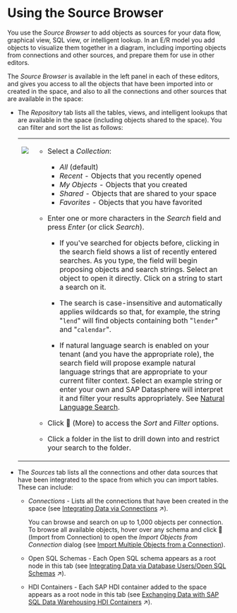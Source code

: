 <!-- loio7d2b21d974e44bdc9d548cf7532b5a43 -->

<link rel="stylesheet" type="text/css" href="css/sap-icons.css"/>

# Using the Source Browser

You use the *Source Browser* to add objects as sources for your data flow, graphical view, SQL view, or intelligent lookup. In an E/R model you add objects to visualize them together in a diagram, including importing objects from connections and other sources, and prepare them for use in other editors.

The *Source Browser* is available in the left panel in each of these editors, and gives you access to all the objects that have been imported into or created in the space, and also to all the connections and other sources that are available in the space:

-   The *Repository* tab lists all the tables, views, and intelligent lookups that are available in the space \(including objects shared to the space\). You can filter and sort the list as follows:


    <table>
    <tr>
    <td valign="top">
    
    ![](images/Source_Browser_With_Folders_4853e2d.png)
    
    </td>
    <td valign="top">
    
    -   Select a *Collection*:
        -   *All* \(default\)
        -   *Recent* - Objects that you recently opened
        -   *My Objects* - Objects that you created
        -   *Shared* - Objects that are shared to your space
        -   *Favorites* - Objects that you have favorited

    -   Enter one or more characters in the *Search* field and press *Enter* \(or click *Search*\). 
        -   If you've searched for objects before, clicking in the search field shows a list of recently entered searches. As you type, the field will begin proposing objects and search strings. Select an object to open it directly. Click on a string to start a search on it. 

        -   The search is case-insensitive and automatically applies wildcards so that, for example, the string "`lend`" will find objects containing both "`lender`" and "`calendar`".

        -   If natural language search is enabled on your tenant \(and you have the appropriate role\), the search field will propose example natural language strings that are appropriate to your current filter context. Select an example string or enter your own and SAP Datasphere will interpret it and filter your results appropriately. See [Natural Language Search](Creating-Finding-Sharing-Objects/natural-language-search-04170c6.md).


    -   Click <span class="FPA-icons-V3"></span> \(More\) to access the *Sort* and *Filter* options.
    -   Click a folder in the list to drill down into and restrict your search to the folder.


    
    </td>
    </tr>
    </table>
    
-   The *Sources* tab lists all the connections and other data sources that have been integrated to the space from which you can import tables. These can include: 

    -   *Connections* - Lists all the connections that have been created in the space \(see [Integrating Data via Connections](https://help.sap.com/viewer/9f36ca35bc6145e4acdef6b4d852d560/DEV_CURRENT/en-US/eb85e157ab654152bd68a8714036e463.html "Users with a space administrator or integrator role can create connections to SAP and non-SAP source systems, including cloud and on-premise systems and partner tools, and to target systems for outbound replication flows. Users with modeler roles can import data via connections for preparation and modeling in SAP Datasphere.") :arrow_upper_right:\).

        You can browse and search on up to 1,000 objects per connection. To browse all available objects, hover over any schema and click <span class="FPA-icons-V3"></span> \(Import from Connection\) to open the *Import Objects from Connection* dialog \(see [Import Multiple Objects from a Connection](import-multiple-objects-from-a-connection-e720b13.md)\).

    -   Open SQL Schemas - Each Open SQL schema appears as a root node in this tab \(see [Integrating Data via Database Users/Open SQL Schemas](https://help.sap.com/viewer/9f36ca35bc6145e4acdef6b4d852d560/DEV_CURRENT/en-US/3de55a78a4614deda589633baea28645.html "Users with a space administrator role can create database users to read data exposed by the space and to write data to Open SQL schemas attached to space, providing a secure method for exchanging data with the space via ODBC access to the run-time SAP HANA Cloud database.") :arrow_upper_right:\).
    -   HDI Containers - Each SAP HDI container added to the space appears as a root node in this tab \(see [Exchanging Data with SAP SQL Data Warehousing HDI Containers](https://help.sap.com/viewer/9f36ca35bc6145e4acdef6b4d852d560/DEV_CURRENT/en-US/1aec7ca95af24208a61c1a444b249d95.html "Users with a space administrator role can use SAP SQL Data Warehousing to build calculation views and other SAP HANA Cloud HDI objects directly in the run-time SAP HANA Cloud database and then exchange data between HDI containers and SAP Datasphere spaces. SAP SQL Data Warehousing can be used to bring existing HDI objects into your SAP Datasphere environment, and to allow users familiar with the HDI tools to leverage advanced SAP HANA Cloud features.") :arrow_upper_right:\).


